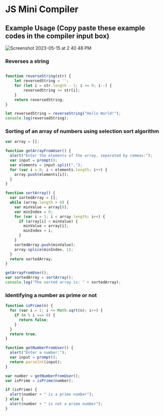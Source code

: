 # JS Mini Compiler 


## Example Usage (Copy paste these example codes in the compiler input box)

![Screenshot 2023-05-15 at 2 40 48 PM](https://github.com/VikashPR/JS-MiniCompiler/assets/69889418/b9eb3c24-1669-4462-9461-39649e9ba3af)

### Reverses a string

``` js

function reverseString(str) {
    let reversedString = '';
    for (let i = str.length - 1; i >= 0; i--) {
        reversedString += str[i];
    }
    return reversedString;
}

let reversedString = reverseString("Hello World!");
console.log(reversedString);
```

### Sorting of an array of numbers using selection sort algorithm

```js
var array = [];

function getArrayFromUser() {
  alert("Enter the elements of the array, separated by commas:");
  var input = prompt();
  var elements = input.split(",");
  for (var i = 0; i < elements.length; i++) {
    array.push(elements[i]);
  }
}

function sortArray() {
  var sortedArray = [];
  while (array.length > 0) {
    var minValue = array[0];
    var minIndex = 0;
    for (var i = 1; i < array.length; i++) {
      if (array[i] < minValue) {
        minValue = array[i];
        minIndex = i;
      }
    }
    sortedArray.push(minValue);
    array.splice(minIndex, 1);
  }
  return sortedArray;
}

getArrayFromUser();
var sortedArray = sortArray();
console.log("The sorted array is: " + sortedArray);

```

### Identifying a number as prime or not

```js
function isPrime(n) {
  for (var i = 2; i <= Math.sqrt(n); i++) {
    if (n % i === 0) {
      return false;
    }
  }
  return true;
}

function getNumberFromUser() {
  alert("Enter a number:");
  var input = prompt();
  return parseInt(input);
}

var number = getNumberFromUser();
var isPrime = isPrime(number);

if (isPrime) {
  alert(number + " is a prime number");
} else {
  alert(number + " is not a prime number");
}
```
